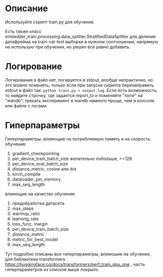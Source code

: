 # Описание

Используйте скрипт train.py для обучения.

Есть также класс embedder_train.processing.data_splitter.StratifiedDataSplitter для деления датафрейма на train-val-test выборки в нужном соотношении, напрямую не использую при обучении, но решил все равно добавить.

# Логирование
Логирования в файл нет, логируется в stdout, вообще непрактично, но это можно поменять, только если при запуске скрипта перенаправить stdout в файл так: `python train.py > output.log`. Если есть возможность, то найдите строчку, где задается report_to и поменяйте "none" на "wandb", трекать эксперимент в wandb намного проще, чем в консоли или файле с логами.

# Гиперпараметры

Гиперпараметры, влияющие на потребляемую память и на скорость обучения:
1. gradient_checkpointing
3. per_device_train_batch_size желательно побольше, >=128
4. per_device_eval_batch_size
5. distance_metric, cosine или dot
6. torch_compile
7. dataloader_pin_memory
8. max_seq_length

влияющие на качество обучения:
1. предобработка датасета
1. max_steps
2. warmup_ratio
3. learning_rate
7. loss_func, margin
4. per_device_train_batch_size
6. distance_metric
9. metric_for_best_model
5. max_seq_length

Тут подробно описаны все гиперпараметры, влияюшие на обучение, для библиотеки transformers
https://huggingface.co/docs/transformers/perf_train_gpu_one , часть гиперпараметров из списков выше покрыто.
